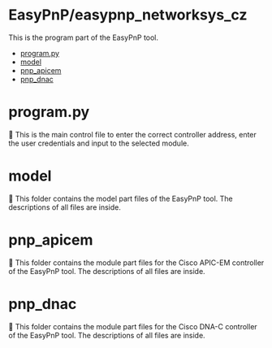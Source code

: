 # EasyPnP/easypnp_networksys_cz
This is the program part of the EasyPnP tool.

  - [program.py](#program.py)
  - [model](#model)
  - [pnp_apicem](#pnp_apicem)
  - [pnp_dnac](#pnp_dnac)

# program.py
:page_facing_up:
This is the main control file to enter the correct controller address, enter the user credentials and input to the selected module. 

# model 
:file_folder: 
This folder contains the model part files of the EasyPnP tool. The descriptions of all files are inside.

# pnp_apicem
:file_folder:
This folder contains the module part files for the Cisco APIC-EM controller of the EasyPnP tool. The descriptions of all files are inside.

# pnp_dnac
:file_folder: 
This folder contains the module part files for the Cisco DNA-C controller of the EasyPnP tool. The descriptions of all files are inside.
                              